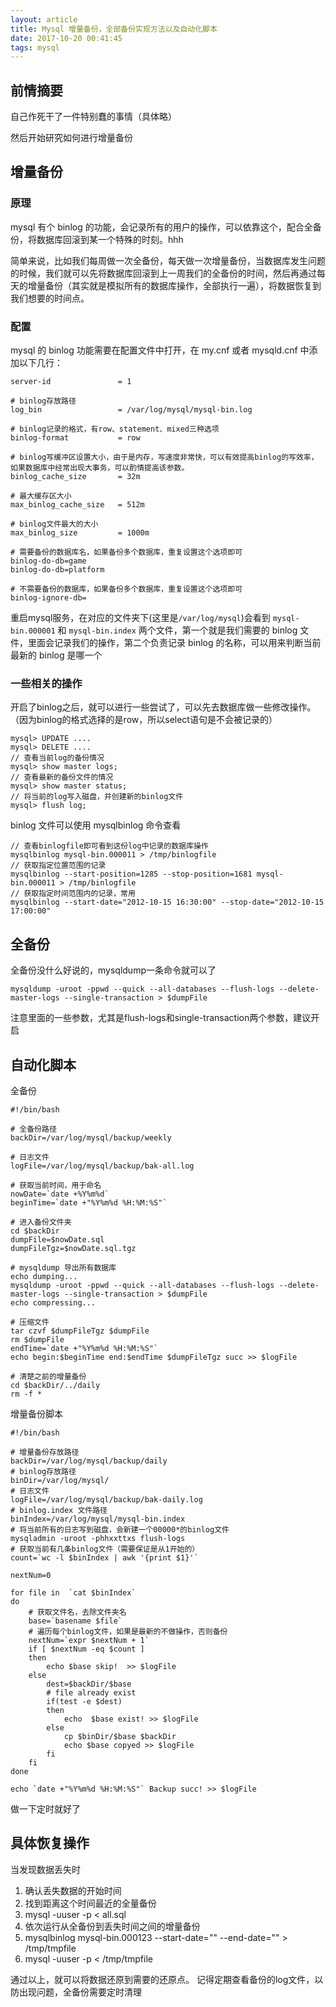 ```yaml
---
layout: article
title: Mysql 增量备份，全部备份实现方法以及自动化脚本
date: 2017-10-20 00:41:45
tags: mysql
---
```


## 前情摘要

自己作死干了一件特别蠢的事情（具体略）

然后开始研究如何进行增量备份

## 增量备份

### 原理

mysql 有个 binlog 的功能，会记录所有的用户的操作，可以依靠这个，配合全备份，将数据库回滚到某一个特殊的时刻。hhh

简单来说，比如我们每周做一次全备份，每天做一次增量备份，当数据库发生问题的时候，我们就可以先将数据库回滚到上一周我们的全备份的时间，然后再通过每天的增量备份（其实就是模拟所有的数据库操作，全部执行一遍），将数据恢复到我们想要的时间点。

### 配置

mysql 的 binlog 功能需要在配置文件中打开，在 my.cnf 或者 mysqld.cnf 中添加以下几行：

```shell
server-id               = 1

# binlog存放路径
log_bin                 = /var/log/mysql/mysql-bin.log

# binlog记录的格式，有row、statement、mixed三种选项
binlog-format           = row

# binlog写缓冲区设置大小，由于是内存，写速度非常快，可以有效提高binlog的写效率，如果数据库中经常出现大事务，可以酌情提高该参数。
binlog_cache_size       = 32m

# 最大缓存区大小
max_binlog_cache_size   = 512m

# binlog文件最大的大小
max_binlog_size         = 1000m

# 需要备份的数据库名，如果备份多个数据库，重复设置这个选项即可
binlog-do-db=game     
binlog-do-db=platform

# 不需要备份的数据库，如果备份多个数据库，重复设置这个选项即可
binlog-ignore-db=
```

重启mysql服务，在对应的文件夹下(这里是`/var/log/mysql`)会看到 `mysql-bin.000001` 和 `mysql-bin.index` 两个文件，第一个就是我们需要的 binlog 文件，里面会记录我们的操作，第二个负责记录 binlog 的名称，可以用来判断当前最新的 binlog 是哪一个

### 一些相关的操作

开启了binlog之后，就可以进行一些尝试了，可以先去数据库做一些修改操作。（因为binlog的格式选择的是row，所以select语句是不会被记录的）

```mysql
mysql> UPDATE ....
mysql> DELETE ....
// 查看当前log的备份情况
mysql> show master logs;
// 查看最新的备份文件的情况
mysql> show master status;
// 将当前的log写入磁盘，并创建新的binlog文件
mysql> flush log;
```

binlog 文件可以使用 mysqlbinlog 命令查看

```mysql
// 查看binlogfile即可看到这份log中记录的数据库操作
mysqlbinlog mysql-bin.000011 > /tmp/binlogfile
// 获取指定位置范围的记录
mysqlbinlog --start-position=1285 --stop-position=1681 mysql-bin.000011 > /tmp/binlogfile
// 获取指定时间范围内的记录，常用
mysqlbinlog --start-date="2012-10-15 16:30:00" --stop-date="2012-10-15 17:00:00"
```

## 全备份

全备份没什么好说的，mysqldump一条命令就可以了
```
mysqldump -uroot -ppwd --quick --all-databases --flush-logs --delete-master-logs --single-transaction > $dumpFile
```
注意里面的一些参数，尤其是flush-logs和single-transaction两个参数，建议开启

## 自动化脚本

全备份
```shell
#!/bin/bash

# 全备份路径
backDir=/var/log/mysql/backup/weekly

# 日志文件
logFile=/var/log/mysql/backup/bak-all.log

# 获取当前时间，用于命名
nowDate=`date +%Y%m%d`
beginTime=`date +"%Y%m%d %H:%M:%S"`

# 进入备份文件夹
cd $backDir
dumpFile=$nowDate.sql
dumpFileTgz=$nowDate.sql.tgz

# mysqldump 导出所有数据库
echo dumping...
mysqldump -uroot -ppwd --quick --all-databases --flush-logs --delete-master-logs --single-transaction > $dumpFile
echo compressing...

# 压缩文件
tar czvf $dumpFileTgz $dumpFile
rm $dumpFile
endTime=`date +"%Y%m%d %H:%M:%S"`
echo begin:$beginTime end:$endTime $dumpFileTgz succ >> $logFile

# 清楚之前的增量备份
cd $backDir/../daily
rm -f *
```

增量备份脚本

```shell
#!/bin/bash

# 增量备份存放路径
backDir=/var/log/mysql/backup/daily
# binlog存放路径
binDir=/var/log/mysql/
# 日志文件
logFile=/var/log/mysql/backup/bak-daily.log
# binlog.index 文件路径
binIndex=/var/log/mysql/mysql-bin.index
# 将当前所有的日志写到磁盘，会新建一个00000*的binlog文件
mysqladmin -uroot -phhxxttxs flush-logs
# 获取当前有几条binlog文件（需要保证是从1开始的）
count=`wc -l $binIndex | awk '{print $1}'`

nextNum=0

for file in  `cat $binIndex`
do
    # 获取文件名，去除文件夹名
    base=`basename $file`
    # 遍历每个binlog文件，如果是最新的不做操作，否则备份
    nextNum=`expr $nextNum + 1`
    if [ $nextNum -eq $count ]
    then
    	echo $base skip!  >> $logFile
    else
        dest=$backDir/$base
        # file already exist
        if(test -e $dest)
        then
            echo  $base exist! >> $logFile
       	else
            cp $binDir/$base $backDir
            echo $base copyed >> $logFile
        fi
    fi
done

echo `date +"%Y%m%d %H:%M:%S"` Backup succ! >> $logFile
```

做一下定时就好了

## 具体恢复操作

当发现数据丢失时

1. 确认丢失数据的开始时间
2. 找到距离这个时间最近的全量备份
3. mysql -uuser -p < all.sql
4. 依次运行从全备份到丢失时间之间的增量备份
5. mysqlbinlog mysql-bin.000123 --start-date="" --end-date="" > /tmp/tmpfile
6. mysql -uuser -p < /tmp/tmpfile

通过以上，就可以将数据还原到需要的还原点。
记得定期查看备份的log文件，以防出现问题，全备份需要定时清理